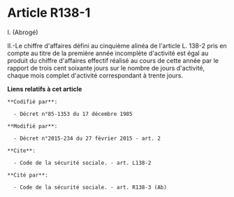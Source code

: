# Article R138-1

I. (Abrogé) 

II.-Le chiffre d'affaires défini au cinquième alinéa de l'article L. 138-2 pris en compte au titre de la première année
incomplète d'activité est égal au produit du chiffre d'affaires effectif réalisé au cours de cette année par le rapport de
trois cent soixante jours sur le nombre de jours d'activité, chaque mois complet d'activité correspondant à trente jours.

**Liens relatifs à cet article**

	**Codifié par**:

	  - Décret n°85-1353 du 17 décembre 1985

	**Modifié par**:

	  - Décret n°2015-234 du 27 février 2015 - art. 2

	**Cite**:

	  - Code de la sécurité sociale. - art. L138-2

	**Cité par**:

	  - Code de la sécurité sociale. - art. R138-3 (Ab)
